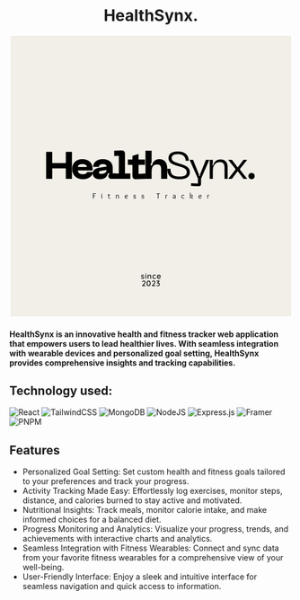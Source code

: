 <h1 align="center"> HealthSynx. </h1>
<p align="center">
  <img src="frontend/src/assets/1.png" alt="HealthSynx Logo">
</p>

#### HealthSynx is an innovative health and fitness tracker web application that empowers users to lead healthier lives. With seamless integration with wearable devices and personalized goal setting, HealthSynx provides comprehensive insights and tracking capabilities.

## Technology used: 
![React](https://img.shields.io/badge/react-%2320232a.svg?style=for-the-badge&logo=react&logoColor=%2361DAFB)
![TailwindCSS](https://img.shields.io/badge/tailwindcss-%2338B2AC.svg?style=for-the-badge&logo=tailwind-css&logoColor=white)
![MongoDB](https://img.shields.io/badge/MongoDB-%234ea94b.svg?style=for-the-badge&logo=mongodb&logoColor=white)
![NodeJS](https://img.shields.io/badge/node.js-6DA55F?style=for-the-badge&logo=node.js&logoColor=white)
![Express.js](https://img.shields.io/badge/express.js-%23404d59.svg?style=for-the-badge&logo=express&logoColor=%2361DAFB)
![Framer](https://img.shields.io/badge/Framer-black?style=for-the-badge&logo=framer&logoColor=blue)
![PNPM](https://img.shields.io/badge/pnpm-%234a4a4a.svg?style=for-the-badge&logo=pnpm&logoColor=f69220)

## Features

- Personalized Goal Setting: Set custom health and fitness goals tailored to your preferences and track your progress.
- Activity Tracking Made Easy: Effortlessly log exercises, monitor steps, distance, and calories burned to stay active and motivated.
- Nutritional Insights: Track meals, monitor calorie intake, and make informed choices for a balanced diet.
- Progress Monitoring and Analytics: Visualize your progress, trends, and achievements with interactive charts and analytics.
- Seamless Integration with Fitness Wearables: Connect and sync data from your favorite fitness wearables for a comprehensive view of your well-being.
- User-Friendly Interface: Enjoy a sleek and intuitive interface for seamless navigation and quick access to information.
